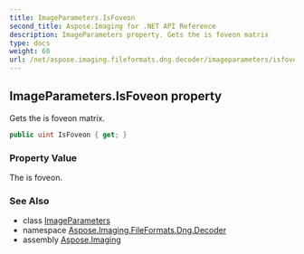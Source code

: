 ```yaml
---
title: ImageParameters.IsFoveon
second_title: Aspose.Imaging for .NET API Reference
description: ImageParameters property. Gets the is foveon matrix
type: docs
weight: 60
url: /net/aspose.imaging.fileformats.dng.decoder/imageparameters/isfoveon/
---
```

## ImageParameters.IsFoveon property

Gets the is foveon matrix.

```csharp
public uint IsFoveon { get; }
```

### Property Value

The is foveon.

### See Also

* class [ImageParameters](../)
* namespace [Aspose.Imaging.FileFormats.Dng.Decoder](../../imageparameters/)
* assembly [Aspose.Imaging](../../../)


